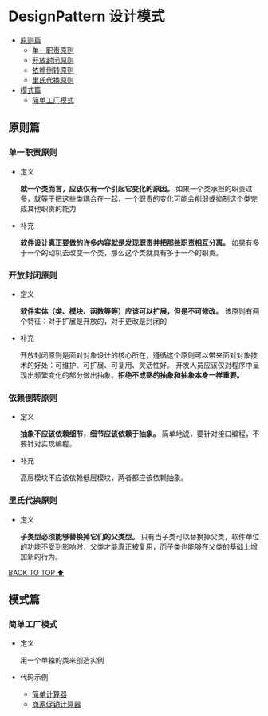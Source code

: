 # DesignPattern 设计模式

 - [原则篇](#原则篇)
   - [单一职责原则](#单一职责原则)
   - [开放封闭原则](#开放封闭原则)
   - [依赖倒转原则](#依赖倒转原则)
   - [里氏代换原则](#里氏代换原则)
 - [模式篇](#模式篇)
   - [简单工厂模式](#简单工厂模式)

## 原则篇

### 单一职责原则

 - 定义
 
    **就一个类而言，应该仅有一个引起它变化的原因。**
    如果一个类承担的职责过多，就等于把这些类耦合在一起，一个职责的变化可能会削弱或抑制这个类完成其他职责的能力
    
 - 补充
 
   **软件设计真正要做的许多内容就是发现职责并把那些职责相互分离。**
   如果有多于一个的动机去改变一个类，那么这个类就具有多于一个的职责。
   
### 开放封闭原则

 - 定义
 
   **软件实体（类、模块、函数等等）应该可以扩展，但是不可修改。**
   该原则有两个特征：对于扩展是开放的，对于更改是封闭的
   
 - 补充
 
   开放封闭原则是面对对象设计的核心所在，遵循这个原则可以带来面对对象技术的好处：可维护、可扩展、可复用、灵活性好。
   开发人员应该仅对程序中呈现出频繁变化的部分做出抽象。**拒绝不成熟的抽象和抽象本身一样重要。**
   
 ### 依赖倒转原则
 
  - 定义
  
    **抽象不应该依赖细节，细节应该依赖于抽象。** 简单地说，要针对接口编程，不要针对实现编程。
    
  - 补充
  
    高层模块不应该依赖低层模块，两者都应该依赖抽象。
    
 ### 里氏代换原则
 
  - 定义
  
    **子类型必须能够替换掉它们的父类型。**
    只有当子类可以替换掉父类，软件单位的功能不受到影响时，父类才能真正被复用，而子类也能够在父类的基础上增加新的行为。
 
 [BACK TO TOP ⬆︎](#DesignPattern-设计模式)
 
 ## 模式篇
 
 ### 简单工厂模式
 
  - 定义
  
    用一个单独的类来创造实例
    
  - 代码示例
  
    - [简单计算器](https://github.com/HanlynnKe/DesignPattern-cpp/blob/master/SimpleFactory.h)
    - [商家促销计算器](https://github.com/HanlynnKe/DesignPattern-cpp/blob/master/SimpleFactory_II.h)
